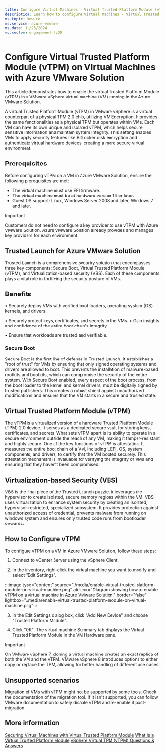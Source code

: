 ```yaml
---
title: Configure Virtual Machines - Virtual Trusted Platform Module (vTPM)
description: Learn how to configure Virtual Machines - Virtual Trusted Platform Module (vTPM).
ms.topic: how-to
ms.service: azure-vmware
ms.date: 11/25/2024
ms.custom: engagement-fy25
---
```


# Configure Virtual Trusted Platform Module (vTPM) on Virtual Machines with Azure VMware Solution

This article demonstrates how to enable the virtual Trusted Platform Module (vTPM) in a VMware vSphere virtual machine (VM) running in the Azure VMware Solution.  

A virtual Trusted Platform Module (vTPM) in VMware vSphere is a virtual counterpart of a physical TPM 2.0 chip, utilizing VM Encryption. It provides the same functionalities as a physical TPM but operates within VMs. Each VM can have its own unique and isolated vTPM, which helps secure sensitive information and maintain system integrity. This setting enables VMs to apply security features like BitLocker disk encryption and authenticate virtual hardware devices, creating a more secure virtual environment. 

## Prerequisites

Before configuring vTPM on a VM in Azure VMware Solution, ensure the following prerequisites are met:

- The virtual machine must use EFI firmware.
- The virtual machine must be at hardware version 14 or later.
- Guest OS support: Linux, Windows Server 2008 and later, Windows 7 and later.

>[!IMPORTANT]
>Customers do not need to configure a key provider to use vTPM with Azure VMware Solution. Azure VMware Solution already provides and manages key providers for each environment.

## Trusted Launch for Azure VMware Solution

Trusted Launch is a comprehensive security solution that encompasses three key components: Secure Boot, Virtual Trusted Platform Module (vTPM), and Virtualization-based security (VBS). Each of these components plays a vital role in fortifying the security posture of VMs.

## Benefits

•	Securely deploy VMs with verified boot loaders, operating system (OS) kernels, and drivers.

•	Securely protect keys, certificates, and secrets in the VMs.
•	Gain insights and confidence of the entire boot chain's integrity.

•	Ensure that workloads are trusted and verifiable. 

### Secure Boot

Secure Boot is the first line of defense in Trusted Launch. It establishes a "root of trust" for VMs by ensuring that only signed operating systems and drivers are allowed to boot. This prevents the installation of malware-based rootkits and bootkits, which can compromise the security of the entire system. With Secure Boot enabled, every aspect of the boot process, from the boot loader to the kernel and kernel drivers, must be digitally signed by trusted publishers. This creates a robust shield against unauthorized modifications and ensures that the VM starts in a secure and trusted state.
 
## Virtual Trusted Platform Module (vTPM) 

The vTPM is a virtualized version of a hardware Trusted Platform Module (TPM) 2.0 device. It serves as a dedicated secure vault for storing keys, certificates, and secrets. What sets vTPM apart is its ability to operate in a secure environment outside the reach of any VM, making it tamper-resistant and highly secure. One of the key functions of vTPM is attestation. It measures the entire boot chain of a VM, including UEFI, OS, system components, and drivers, to certify that the VM booted securely. This attestation mechanism is invaluable for verifying the integrity of VMs and ensuring that they haven't been compromised.
 
## Virtualization-based Security (VBS) 

VBS is the final piece of the Trusted Launch puzzle. It leverages the hypervisor to create isolated, secure memory regions within the VM. VBS uses virtualization to enhance system security by creating an isolated, hypervisor-restricted, specialized subsystem. It provides protection against unauthorized access of credential, prevents malware from running on windows system and ensures only trusted code runs from bootloader onwards.

## How to Configure vTPM

To configure vTPM on a VM in Azure VMware Solution, follow these steps:

1. Connect to vCenter Server using the vSphere Client.

2. In the inventory, right-click the virtual machine you want to modify and select "Edit Settings".  

:::image type="content" source="./media/enable-virtual-trusted-platform-module-on-virtual-machine.png" alt-text="Diagram showing how to enable vTPM on a virtual machine in Azure VMware Solution." border="false" lightbox="./media/enable-virtual-trusted-platform-module-on-virtual-machine.png":::

3. In the Edit Settings dialog box, click "Add New Device" and choose "Trusted Platform Module".  

4. Click "OK". The virtual machine Summary tab displays the Virtual Trusted Platform Module in the VM Hardware pane. 

>[!IMPORTANT]
>On VMware vSphere 7, cloning a virtual machine creates an exact replica of both the VM and the vTPM. VMware vSphere 8 introduces options to either copy or replace the TPM, allowing for better handling of different use cases. 

## Unsupported scenarios 

Migration of VMs with vTPM might not be supported by some tools. Check the documentation of the migration tool. If it isn't supported, you can follow VMware documentation to safely disable vTPM and re-enable it post-migration. 

## More information
[Securing Virtual Machines with Virtual Trusted Platform Module](https://docs.vmware.com/en/VMware-vSphere/7.0/com.vmware.vsphere.vm_admin.doc/GUID-A43B6914-E5F9-4CB1-9277-448AC9C467FB.html)
[What Is a Virtual Trusted Platform Module](https://docs.vmware.com/en/VMware-vSphere/8.0/vsphere-security/GUID-6F811A7A-D58B-47B4-84B4-73391D55C268.html)
[vSphere Virtual TPM (vTPM)
 Questions & Answers](https://www.vmware.com/docs/vsphere-virtual-tpm-vtpm-questions-answers)
